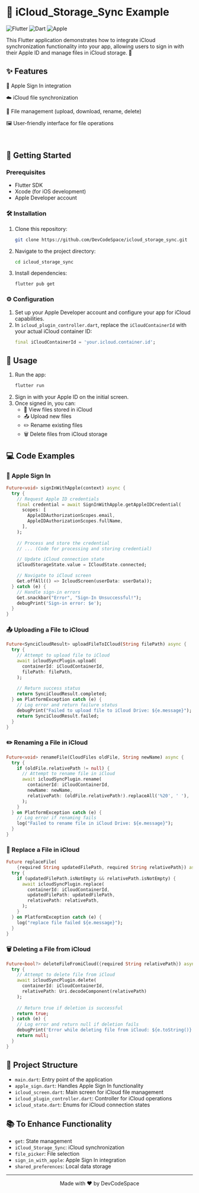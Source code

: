 # 📱 iCloud_Storage_Sync Example

![Flutter](https://img.shields.io/badge/Flutter-%2302569B.svg?style=for-the-badge&logo=Flutter&logoColor=white)
![Dart](https://img.shields.io/badge/dart-%230175C2.svg?style=for-the-badge&logo=dart&logoColor=white)
![Apple](https://img.shields.io/badge/Apple-%23000000.svg?style=for-the-badge&logo=apple&logoColor=white)

This Flutter application demonstrates how to integrate iCloud synchronization functionality into your app, allowing users to sign in with their Apple ID and manage files in iCloud storage. 🚀

## ✨ Features

 🍎 Apple Sign In integration

 ☁️ iCloud file synchronization

 📂 File management (upload, download, rename, delete)
 
 🖼️ User-friendly interface for file operations

<br>

## 🚀 Getting Started

### Prerequisites

- Flutter SDK
- Xcode (for iOS development)
- Apple Developer account

### 🛠️ Installation

1. Clone this repository:
   ```sh
   git clone https://github.com/DevCodeSpace/icloud_storage_sync.git
   ```
2. Navigate to the project directory:
   ```sh
   cd icloud_storage_sync
   ```
3. Install dependencies:
   ```sh
   flutter pub get
   ```

### ⚙️ Configuration

1. Set up your Apple Developer account and configure your app for iCloud capabilities.
2. In `icloud_plugin_controller.dart`, replace the `iCloudContainerId` with your actual iCloud container ID:
   ```dart
   final iCloudContainerId = 'your.icloud.container.id';
   ```

## 📱 Usage

1. Run the app:
   ```sh
   flutter run
   ```
2. Sign in with your Apple ID on the initial screen.
3. Once signed in, you can:
   - 👀 View files stored in iCloud
   - 📤 Upload new files
   - ✏️ Rename existing files
   - 🗑️ Delete files from iCloud storage

## 💻 Code Examples

### 🍎 Apple Sign In

```dart
Future<void> signInWithApple(context) async {
  try {
    // Request Apple ID credentials
    final credential = await SignInWithApple.getAppleIDCredential(
      scopes: [
        AppleIDAuthorizationScopes.email,
        AppleIDAuthorizationScopes.fullName,
      ],
    );
    
    // Process and store the credential
    // ... (Code for processing and storing credential)

    // Update iCloud connection state
    iCloudStorageState.value = ICloudState.connected;

    // Navigate to iCloud screen
    Get.offAll(() => IcloudScreen(userData: userData));
  } catch (e) {
    // Handle sign-in errors
    Get.snackbar("Error", "Sign-In Unsuccessful!");
    debugPrint('Sign-in error: $e');
  }
}
```

### 📤 Uploading a File to iCloud

```dart
Future<SynciCloudResult> uploadFileToICloud(String filePath) async {
  try {
    // Attempt to upload file to iCloud
    await icloudSyncPlugin.upload(
      containerId: iCloudContainerId,
      filePath: filePath,
    );
    
    // Return success status
    return SynciCloudResult.completed;
  } on PlatformException catch (e) {
    // Log error and return failure status
    debugPrint("Failed to upload file to iCloud Drive: ${e.message}");
    return SynciCloudResult.failed;
  }
}
```

### ✏️ Renaming a File in iCloud

```dart
Future<void> renameFile(CloudFiles oldFile, String newName) async {
  try {
    if (oldFile.relativePath != null) {
      // Attempt to rename file in iCloud
      await icloudSyncPlugin.rename(
        containerId: iCloudContainerId,
        newName: newName,
        relativePath: (oldFile.relativePath!).replaceAll('%20', ' '),
      );
    }
  } on PlatformException catch (e) {
    // Log error if renaming fails
    log("Failed to rename file in iCloud Drive: ${e.message}");
  }
}
```

### 🔄 Replace a File in iCloud

```dart
Future replaceFile(
    {required String updatedFilePath, required String relativePath}) async {
  try {
    if (updatedFilePath.isNotEmpty && relativePath.isNotEmpty) {
      await icloudSyncPlugin.replace(
        containerId: iCloudContainerId,
        updatedFilePath: updatedFilePath,
        relativePath: relativePath,
      );
    }
  } on PlatformException catch (e) {
    log("replace file failed ${e.message}");
  }
}
```

### 🗑️ Deleting a File from iCloud

```dart
Future<bool?> deleteFileFromiCloud({required String relativePath}) async {
  try {
    // Attempt to delete file from iCloud
    await icloudSyncPlugin.delete(
      containerId: iCloudContainerId,
      relativePath: Uri.decodeComponent(relativePath)
    );
    
    // Return true if deletion is successful
    return true;
  } catch (e) {
    // Log error and return null if deletion fails
    debugPrint('Error while deleting file from iCloud: ${e.toString()}');
    return null;
  }
}
```

## 📁 Project Structure

- `main.dart`: Entry point of the application
- `apple_sign.dart`: Handles Apple Sign In functionality
- `icloud_screen.dart`: Main screen for iCloud file management
- `icloud_plugin_controller.dart`: Controller for iCloud operations
- `icloud_state.dart`: Enums for iCloud connection states

## 📚 To Enhance Functionality

- `get`: State management
- `iCloud_Storage_Sync`: iCloud synchronization
- `file_picker`: File selection
- `sign_in_with_apple`: Apple Sign In integration
- `shared_preferences`: Local data storage


---

<p align="center">
  Made with ❤️ by DevCodeSpace 
</p>